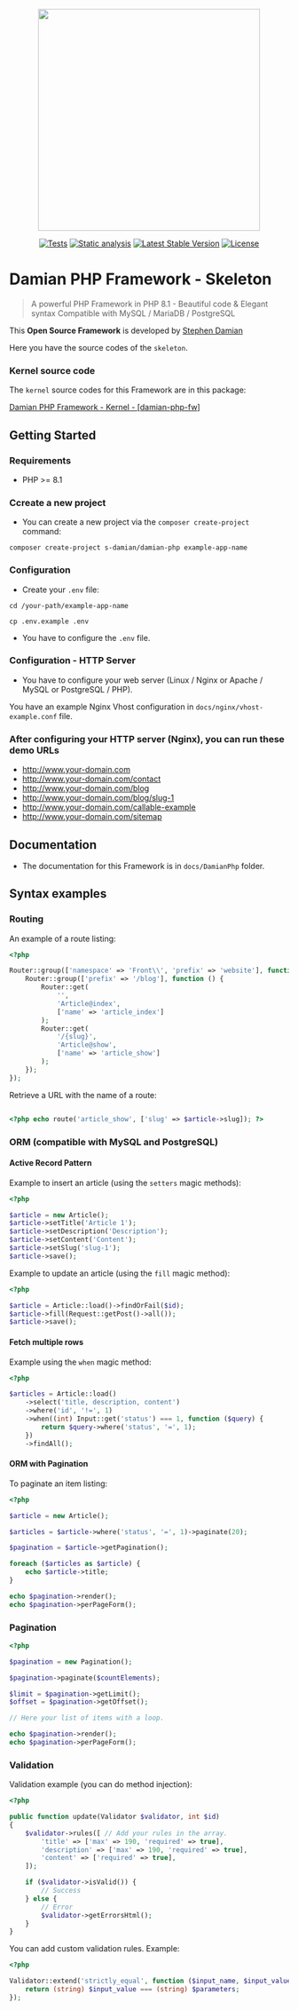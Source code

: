 <p align="center">
<a href="https://github.com/s-damian/damian-php">
<img src="https://raw.githubusercontent.com/s-damian/medias/main/damian-php-logo.png" width="400">
</a>
</p>

<p align="center">
<a href="https://github.com/s-damian/damian-php/actions/workflows/tests.yml"><img src="https://github.com/s-damian/damian-php/actions/workflows/tests.yml/badge.svg" alt="Tests"></a>
<a href="https://github.com/s-damian/damian-php/actions/workflows/static-analysis.yml"><img src="https://github.com/s-damian/damian-php/actions/workflows/static-analysis.yml/badge.svg" alt="Static analysis"></a>
<a href="https://packagist.org/packages/s-damian/damian-php"><img src="https://img.shields.io/packagist/v/s-damian/damian-php" alt="Latest Stable Version"></a>
<a href="https://packagist.org/packages/s-damian/damian-php"><img src="https://img.shields.io/packagist/l/s-damian/damian-php" alt="License"></a>
</p>


# Damian PHP Framework - Skeleton

> A powerful PHP Framework in PHP 8.1 - Beautiful code & Elegant syntax
> Compatible with MySQL / MariaDB / PostgreSQL

This **Open Source Framework** is developed by [Stephen Damian](https://github.com/s-damian)

Here you have the source codes of the ```skeleton```.


### Kernel source code

The ```kernel``` source codes for this Framework are in this package:

[Damian PHP Framework - Kernel - [damian-php-fw]](https://github.com/s-damian/damian-php-fw)


## Getting Started

### Requirements

* PHP >= 8.1

### Ccreate a new project

* You can create a new project via the ```composer create-project``` command:

```
composer create-project s-damian/damian-php example-app-name
```

### Configuration

* Create your ```.env``` file:

```
cd /your-path/example-app-name
```

```
cp .env.example .env
```

* You have to configure the ```.env``` file.

### Configuration - HTTP Server

* You have to configure your web server (Linux / Nginx or Apache / MySQL or PostgreSQL / PHP).

You have an example Nginx Vhost configuration in ```docs/nginx/vhost-example.conf``` file.


### After configuring your HTTP server (Nginx), you can run these demo URLs

* http://www.your-domain.com
* http://www.your-domain.com/contact
* http://www.your-domain.com/blog
* http://www.your-domain.com/blog/slug-1
* http://www.your-domain.com/callable-example
* http://www.your-domain.com/sitemap


## Documentation

* The documentation for this Framework is in ```docs/DamianPhp``` folder.


## Syntax examples

### Routing

An example of a route listing:

```php
<?php

Router::group(['namespace' => 'Front\\', 'prefix' => 'website'], function () {
    Router::group(['prefix' => '/blog'], function () {
        Router::get(
            '',
            'Article@index',
            ['name' => 'article_index']
        );
        Router::get(
            '/{slug}',
            'Article@show',
            ['name' => 'article_show']
        );
    });
});
```

Retrieve a URL with the name of a route:

```php

<?php echo route('article_show', ['slug' => $article->slug]); ?>
```

### ORM (compatible with MySQL and PostgreSQL)

#### Active Record Pattern

Example to insert an article (using the ```setters``` magic methods):

```php
<?php

$article = new Article();
$article->setTitle('Article 1');
$article->setDescription('Description');
$article->setContent('Content');
$article->setSlug('slug-1');
$article->save();
```

Example to update an article (using the ```fill``` magic method):

```php
<?php

$article = Article::load()->findOrFail($id);
$article->fill(Request::getPost()->all());
$article->save();
```

#### Fetch multiple rows

Example using the ```when``` magic method:

```php
<?php

$articles = Article::load()
    ->select('title, description, content')
    ->where('id', '!=', 1)
    ->when((int) Input::get('status') === 1, function ($query) {
        return $query->where('status', '=', 1);
    })
    ->findAll();
```

#### ORM with Pagination

To paginate an item listing:

```php
<?php

$article = new Article();

$articles = $article->where('status', '=', 1)->paginate(20);

$pagination = $article->getPagination();

foreach ($articles as $article) {
    echo $article->title;
}

echo $pagination->render();
echo $pagination->perPageForm();
```

### Pagination

```php
<?php

$pagination = new Pagination();

$pagination->paginate($countElements);

$limit = $pagination->getLimit();
$offset = $pagination->getOffset();

// Here your list of items with a loop.

echo $pagination->render();
echo $pagination->perPageForm();
```

### Validation

Validation example (you can do method injection):

```php
<?php

public function update(Validator $validator, int $id)
{
    $validator->rules([ // Add your rules in the array.
        'title' => ['max' => 190, 'required' => true],
        'description' => ['max' => 190, 'required' => true],
        'content' => ['required' => true],
    ]);

    if ($validator->isValid()) {
        // Success
    } else {
        // Error
        $validator->getErrorsHtml();
    }
}
```

You can add custom validation rules. Example:

```php
<?php

Validator::extend('strictly_equal', function ($input_name, $input_value, $parameters) {
    return (string) $input_value === (string) $parameters;
});
```
